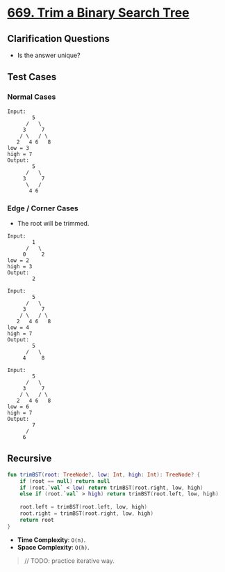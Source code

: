 # [669. Trim a Binary Search Tree](https://leetcode.com/problems/trim-a-binary-search-tree/)

## Clarification Questions
* Is the answer unique?
 
## Test Cases
### Normal Cases
```
Input: 
        5
      /   \
     3     7   
    / \   / \
   2   4 6   8
low = 3
high = 7
Output: 
        5
      /   \
     3     7
      \   /
       4 6
```
### Edge / Corner Cases
* The root will be trimmed.
```
Input: 
        1
      /   \
     0     2
low = 2
high = 3
Output: 
        2

Input: 
        5
      /   \
     3     7   
    / \   / \
   2   4 6   8
low = 4
high = 7
Output: 
        5
      /   \
     4     8

Input: 
        5
      /   \
     3     7   
    / \   / \
   2   4 6   8
low = 6
high = 7
Output: 
        7
      /   
     6
```

## Recursive
```kotlin
fun trimBST(root: TreeNode?, low: Int, high: Int): TreeNode? {
    if (root == null) return null
    if (root.`val` < low) return trimBST(root.right, low, high)
    else if (root.`val` > high) return trimBST(root.left, low, high)
    
    root.left = trimBST(root.left, low, high)
    root.right = trimBST(root.right, low, high)
    return root
}
```
* **Time Complexity**: `O(n)`.
* **Space Complexity**: `O(h)`.

> // TODO: practice iterative way.
